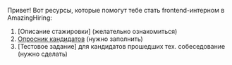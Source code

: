 Привет! Вот ресурсы, которые помогут тебе стать frontend-интерном в AmazingHiring:
1. [Описание стажировки] (желательно ознакомиться)
2. [Опросник кандидатов](https://docs.google.com/forms/d/1nP5_n1k6ucMsMFHeA_KCoLt6MZlkB0RhFAaSCU8Bqjo/edit?usp=sharing) (нужно заполнить)
3. [Тестовое задание] для кандидатов прошедших тех. собеседование (нужно сделать)
